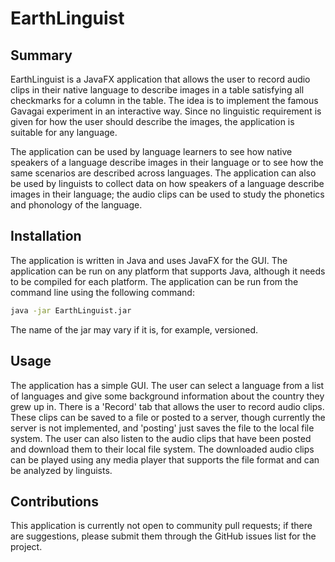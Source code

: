 # EarthLinguist

## Summary

EarthLinguist is a JavaFX application that allows the user to record audio clips in their native language to describe
images in a table satisfying all checkmarks for a column in the table. The idea is to implement the famous Gavagai
experiment in an interactive way. Since no linguistic requirement is given for how the user should describe the images,
the application is suitable for any language.

The application can be used by language learners to see how native
speakers of a language describe images in their language or to see how the same scenarios are described across
languages. The application can also be used by linguists to collect data on how speakers of a language describe images
in their language; the audio clips can be used to study the phonetics and phonology of the language.

## Installation

The application is written in Java and uses JavaFX for the GUI. The application can be run on any platform that supports
Java, although it needs to be compiled for each platform. The application can be run from the command line using the
following command:

```bash
java -jar EarthLinguist.jar
```

The name of the jar may vary if it is, for example, versioned.

## Usage

The application has a simple GUI. The user can select a language from a list of languages and give some background
information about the country they grew up in. There is a 'Record' tab that allows the user to record audio clips. These
clips can be saved to a file or posted to a server, though currently the server is not implemented, and 'posting' just
saves the file to the local file system. The user can also listen to the audio clips that have been posted and download
them to their local file system. The downloaded audio clips can be played using any media player that supports the file
format and can be analyzed by linguists.

## Contributions

This application is currently not open to community pull requests; if there are suggestions, please submit them through
the GitHub issues list for the project.